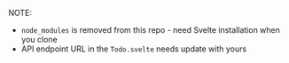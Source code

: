 NOTE:
- `node_modules` is removed from this repo - need Svelte installation when you clone
- API endpoint URL in the `Todo.svelte` needs update with yours
